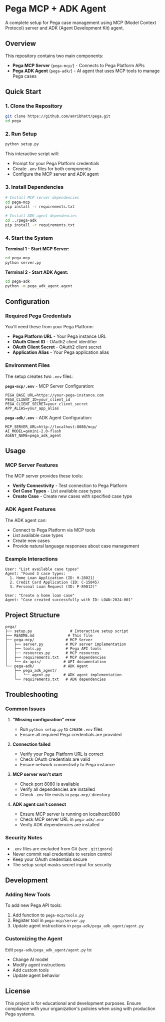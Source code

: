 # Pega MCP + ADK Agent

A complete setup for Pega case management using MCP (Model Context Protocol) server and ADK (Agent Development Kit) agent.

## Overview

This repository contains two main components:

- **Pega MCP Server** (`pega-mcp/`) - Connects to Pega Platform APIs
- **Pega ADK Agent** (`pega-adk/`) - AI agent that uses MCP tools to manage Pega cases

## Quick Start

### 1. Clone the Repository

```bash
git clone https://github.com/amribhatt/pega.git
cd pega
```

### 2. Run Setup

```bash
python setup.py
```

This interactive script will:
- Prompt for your Pega Platform credentials
- Create `.env` files for both components
- Configure the MCP server and ADK agent

### 3. Install Dependencies

```bash
# Install MCP server dependencies
cd pega-mcp
pip install -r requirements.txt

# Install ADK agent dependencies  
cd ../pega-adk
pip install -r requirements.txt
```

### 4. Start the System

**Terminal 1 - Start MCP Server:**
```bash
cd pega-mcp
python server.py
```

**Terminal 2 - Start ADK Agent:**
```bash
cd pega-adk
python -m pega_adk_agent.agent
```

## Configuration

### Required Pega Credentials

You'll need these from your Pega Platform:

- **Pega Platform URL** - Your Pega instance URL
- **OAuth Client ID** - OAuth2 client identifier
- **OAuth Client Secret** - OAuth2 client secret
- **Application Alias** - Your Pega application alias

### Environment Files

The setup creates two `.env` files:

**`pega-mcp/.env`** - MCP Server Configuration:
```
PEGA_BASE_URL=https://your-pega-instance.com
PEGA_CLIENT_ID=your_client_id
PEGA_CLIENT_SECRET=your_client_secret
APP_ALIAS=your_app_alias
```

**`pega-adk/.env`** - ADK Agent Configuration:
```
MCP_SERVER_URL=http://localhost:8080/mcp/
AI_MODEL=gemini-2.0-flash
AGENT_NAME=pega_adk_agent
```

## Usage

### MCP Server Features

The MCP server provides these tools:

- **Verify Connectivity** - Test connection to Pega Platform
- **Get Case Types** - List available case types
- **Create Case** - Create new cases with specified case type

### ADK Agent Features

The ADK agent can:

- Connect to Pega Platform via MCP tools
- List available case types
- Create new cases
- Provide natural language responses about case management

### Example Interactions

```
User: "List available case types"
Agent: "Found 3 case types:
  1. Home Loan Application (ID: H-28021)
  2. Credit Card Application (ID: C-15045)
  3. Personal Loan Request (ID: P-89012)"

User: "Create a home loan case"
Agent: "Case created successfully with ID: LOAN-2024-001"
```

## Project Structure

```
pega/
├── setup.py                 # Interactive setup script
├── README.md               # This file
├── pega-mcp/              # MCP Server
│   ├── server.py          # MCP server implementation
│   ├── tools.py           # Pega API tools
│   ├── resources.py       # MCP resources
│   ├── requirements.txt   # MCP dependencies
│   └── dx-apis/          # API documentation
└── pega-adk/             # ADK Agent
    ├── pega_adk_agent/
    │   └── agent.py      # ADK agent implementation
    └── requirements.txt   # ADK dependencies
```

## Troubleshooting

### Common Issues

1. **"Missing configuration" error**
   - Run `python setup.py` to create `.env` files
   - Ensure all required Pega credentials are provided

2. **Connection failed**
   - Verify your Pega Platform URL is correct
   - Check OAuth credentials are valid
   - Ensure network connectivity to Pega instance

3. **MCP server won't start**
   - Check port 8080 is available
   - Verify all dependencies are installed
   - Check `.env` file exists in `pega-mcp/` directory

4. **ADK agent can't connect**
   - Ensure MCP server is running on localhost:8080
   - Check MCP server URL in `pega-adk/.env`
   - Verify ADK dependencies are installed

### Security Notes

- `.env` files are excluded from Git (see `.gitignore`)
- Never commit real credentials to version control
- Keep your OAuth credentials secure
- The setup script masks secret input for security

## Development

### Adding New Tools

To add new Pega API tools:

1. Add function to `pega-mcp/tools.py`
2. Register tool in `pega-mcp/server.py`
3. Update agent instructions in `pega-adk/pega_adk_agent/agent.py`

### Customizing the Agent

Edit `pega-adk/pega_adk_agent/agent.py` to:
- Change AI model
- Modify agent instructions
- Add custom tools
- Update agent behavior

## License

This project is for educational and development purposes. Ensure compliance with your organization's policies when using with production Pega systems. 
